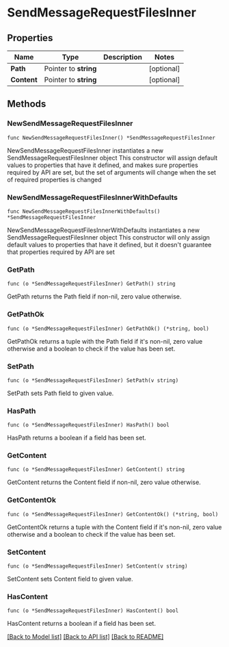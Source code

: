 # SendMessageRequestFilesInner

## Properties

Name | Type | Description | Notes
------------ | ------------- | ------------- | -------------
**Path** | Pointer to **string** |  | [optional]
**Content** | Pointer to **string** |  | [optional]

## Methods

### NewSendMessageRequestFilesInner

`func NewSendMessageRequestFilesInner() *SendMessageRequestFilesInner`

NewSendMessageRequestFilesInner instantiates a new SendMessageRequestFilesInner object
This constructor will assign default values to properties that have it defined,
and makes sure properties required by API are set, but the set of arguments
will change when the set of required properties is changed

### NewSendMessageRequestFilesInnerWithDefaults

`func NewSendMessageRequestFilesInnerWithDefaults() *SendMessageRequestFilesInner`

NewSendMessageRequestFilesInnerWithDefaults instantiates a new SendMessageRequestFilesInner object
This constructor will only assign default values to properties that have it defined,
but it doesn't guarantee that properties required by API are set

### GetPath

`func (o *SendMessageRequestFilesInner) GetPath() string`

GetPath returns the Path field if non-nil, zero value otherwise.

### GetPathOk

`func (o *SendMessageRequestFilesInner) GetPathOk() (*string, bool)`

GetPathOk returns a tuple with the Path field if it's non-nil, zero value otherwise
and a boolean to check if the value has been set.

### SetPath

`func (o *SendMessageRequestFilesInner) SetPath(v string)`

SetPath sets Path field to given value.

### HasPath

`func (o *SendMessageRequestFilesInner) HasPath() bool`

HasPath returns a boolean if a field has been set.

### GetContent

`func (o *SendMessageRequestFilesInner) GetContent() string`

GetContent returns the Content field if non-nil, zero value otherwise.

### GetContentOk

`func (o *SendMessageRequestFilesInner) GetContentOk() (*string, bool)`

GetContentOk returns a tuple with the Content field if it's non-nil, zero value otherwise
and a boolean to check if the value has been set.

### SetContent

`func (o *SendMessageRequestFilesInner) SetContent(v string)`

SetContent sets Content field to given value.

### HasContent

`func (o *SendMessageRequestFilesInner) HasContent() bool`

HasContent returns a boolean if a field has been set.


[[Back to Model list]](../README.md#documentation-for-models) [[Back to API list]](../README.md#documentation-for-api-endpoints) [[Back to README]](../README.md)

